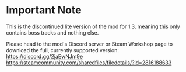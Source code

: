 # Important Note

This is the discontinued lite version of the mod for 1.3, meaning this only contains boss tracks and nothing else. 

Please head to the mod's Discord server or Steam Workshop page to download the full, currently supported version:
https://discord.gg/2jaEwNJm9e
https://steamcommunity.com/sharedfiles/filedetails/?id=2816188633
